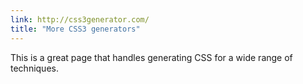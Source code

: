 ```yaml
---
link: http://css3generator.com/
title: "More CSS3 generators"
---
```


This is a great page that handles generating CSS for a wide range of
techniques.

